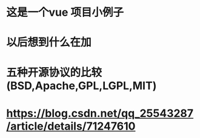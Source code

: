 # 这是一个vue 项目小例子

# 以后想到什么在加

# 五种开源协议的比较(BSD,Apache,GPL,LGPL,MIT) 
# https://blog.csdn.net/qq_25543287/article/details/71247610
